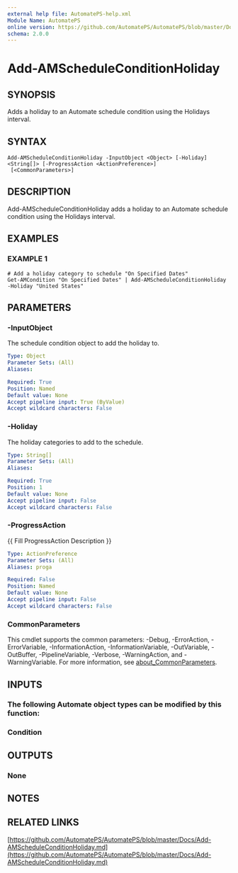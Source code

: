 ```yaml
---
external help file: AutomatePS-help.xml
Module Name: AutomatePS
online version: https://github.com/AutomatePS/AutomatePS/blob/master/Docs/Add-AMScheduleConditionHoliday.md
schema: 2.0.0
---
```


# Add-AMScheduleConditionHoliday

## SYNOPSIS
Adds a holiday to an Automate schedule condition using the Holidays interval.

## SYNTAX

```
Add-AMScheduleConditionHoliday -InputObject <Object> [-Holiday] <String[]> [-ProgressAction <ActionPreference>]
 [<CommonParameters>]
```

## DESCRIPTION
Add-AMScheduleConditionHoliday adds a holiday to an Automate schedule condition using the Holidays interval.

## EXAMPLES

### EXAMPLE 1
```
# Add a holiday category to schedule "On Specified Dates"
Get-AMCondition "On Specified Dates" | Add-AMScheduleConditionHoliday -Holiday "United States"
```

## PARAMETERS

### -InputObject
The schedule condition object to add the holiday to.

```yaml
Type: Object
Parameter Sets: (All)
Aliases:

Required: True
Position: Named
Default value: None
Accept pipeline input: True (ByValue)
Accept wildcard characters: False
```

### -Holiday
The holiday categories to add to the schedule.

```yaml
Type: String[]
Parameter Sets: (All)
Aliases:

Required: True
Position: 1
Default value: None
Accept pipeline input: False
Accept wildcard characters: False
```

### -ProgressAction
{{ Fill ProgressAction Description }}

```yaml
Type: ActionPreference
Parameter Sets: (All)
Aliases: proga

Required: False
Position: Named
Default value: None
Accept pipeline input: False
Accept wildcard characters: False
```

### CommonParameters
This cmdlet supports the common parameters: -Debug, -ErrorAction, -ErrorVariable, -InformationAction, -InformationVariable, -OutVariable, -OutBuffer, -PipelineVariable, -Verbose, -WarningAction, and -WarningVariable. For more information, see [about_CommonParameters](http://go.microsoft.com/fwlink/?LinkID=113216).

## INPUTS

### The following Automate object types can be modified by this function:
### Condition
## OUTPUTS

### None
## NOTES

## RELATED LINKS

[https://github.com/AutomatePS/AutomatePS/blob/master/Docs/Add-AMScheduleConditionHoliday.md](https://github.com/AutomatePS/AutomatePS/blob/master/Docs/Add-AMScheduleConditionHoliday.md)

